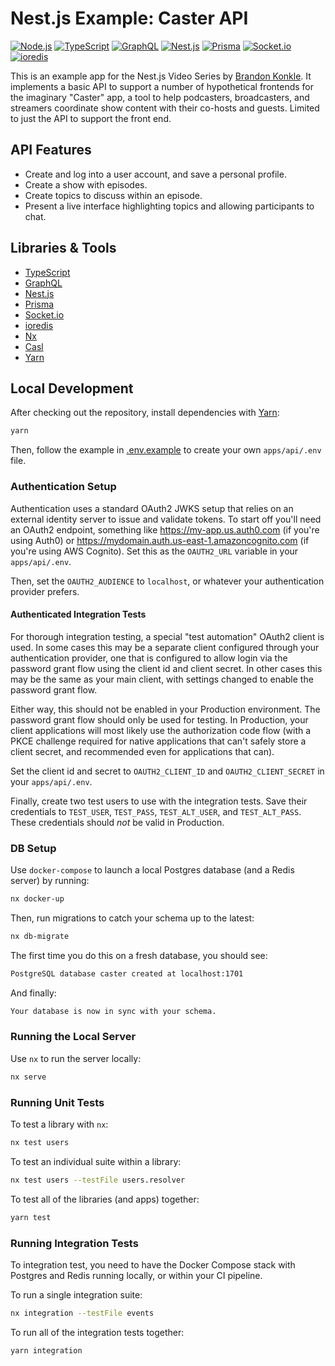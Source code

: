 # Nest.js Example: Caster API

[<img alt="Node.js" src="https://img.shields.io/badge/node-v14+-brightgreen?logo=node.js&style=flat" />](https://nodejs.org/en/)
[<img alt="TypeScript" src="https://img.shields.io/github/package-json/dependency-version/bkonkle/nestjs-example-caster-api/dev/typescript?logo=typescript&style=flat&color=3178c6" />](https://www.typescriptlang.org/)
[<img alt="GraphQL" src="https://img.shields.io/github/package-json/dependency-version/bkonkle/nestjs-example-caster-api/graphql?logo=graphql&style=flat&color=e10098" />](https://graphql.org/)
[<img alt="Nest.js" src="https://img.shields.io/github/package-json/dependency-version/bkonkle/nestjs-example-caster-api/@nestjs/core?logo=nestjs&style=flat&color=ea2845" />](https://nestjs.com/)
[<img alt="Prisma" src="https://img.shields.io/github/package-json/dependency-version/bkonkle/nestjs-example-caster-api/@prisma/client?logo=prisma&style=flat&color=38a169" />](https://www.prisma.io/)
[<img alt="Socket.io" src="https://img.shields.io/github/package-json/dependency-version/bkonkle/nestjs-example-caster-api/socket.io?logo=socket.io&style=flat&color=25c2a0" />]()
[<img alt="ioredis" src="https://img.shields.io/github/package-json/dependency-version/bkonkle/nestjs-example-caster-api/ioredis?logo=redis&style=flat&color=a51f17" />](https://github.com/luin/ioredis)

This is an example app for the Nest.js Video Series by [Brandon Konkle](https://github.com/bkonkle). It implements a basic API to support a number of hypothetical frontends for the imaginary "Caster" app, a tool to help podcasters, broadcasters, and streamers coordinate show content with their co-hosts and guests. Limited to just the API to support the front end.

## API Features

- Create and log into a user account, and save a personal profile.
- Create a show with episodes.
- Create topics to discuss within an episode.
- Present a live interface highlighting topics and allowing participants to chat.

## Libraries & Tools

- [TypeScript](https://www.typescriptlang.org/)
- [GraphQL](https://graphql.org/)
- [Nest.js](https://nestjs.com/)
- [Prisma](https://www.prisma.io/)
- [Socket.io](https://socket.io/)
- [ioredis](https://github.com/luin/ioredis)
- [Nx](https://nx.dev/)
- [Casl](https://casl.js.org/)
- [Yarn](https://yarnpkg.com/)

## Local Development

After checking out the repository, install dependencies with [Yarn](https://yarnpkg.com/):

```sh
yarn
```

Then, follow the example in [.env.example](apps/api/.env.example) to create your own `apps/api/.env` file.

### Authentication Setup

Authentication uses a standard OAuth2 JWKS setup that relies on an external identity server to issue and validate tokens. To start off you'll need an OAuth2 endpoint, something like https://my-app.us.auth0.com (if you're using Auth0) or https://mydomain.auth.us-east-1.amazoncognito.com (if you're using AWS Cognito). Set this as the `OAUTH2_URL` variable in your `apps/api/.env`.

Then, set the `OAUTH2_AUDIENCE` to `localhost`, or whatever your authentication provider prefers.

#### Authenticated Integration Tests

For thorough integration testing, a special "test automation" OAuth2 client is used. In some cases this may be a separate client configured through your authentication provider, one that is configured to allow login via the password grant flow using the client id and client secret. In other cases this may be the same as your main client, with settings changed to enable the password grant flow.

Either way, this should not be enabled in your Production environment. The password grant flow should only be used for testing. In Production, your client applications will most likely use the authorization code flow (with a PKCE challenge required for native applications that can't safely store a client secret, and recommended even for applications that can).

Set the client id and secret to `OAUTH2_CLIENT_ID` and `OAUTH2_CLIENT_SECRET` in your `apps/api/.env`.

Finally, create two test users to use with the integration tests. Save their credentials to `TEST_USER`, `TEST_PASS`, `TEST_ALT_USER`, and `TEST_ALT_PASS`. These credentials should _not_ be valid in Production.

### DB Setup

Use `docker-compose` to launch a local Postgres database (and a Redis server) by running:

```sh
nx docker-up
```

Then, run migrations to catch your schema up to the latest:

```sh
nx db-migrate
```

The first time you do this on a fresh database, you should see:

```sh
PostgreSQL database caster created at localhost:1701
```

And finally:

```sh
Your database is now in sync with your schema.
```

### Running the Local Server

Use `nx` to run the server locally:

```sh
nx serve
```

### Running Unit Tests

To test a library with `nx`:

```sh
nx test users
```

To test an individual suite within a library:

```sh
nx test users --testFile users.resolver
```

To test all of the libraries (and apps) together:

```sh
yarn test
```

### Running Integration Tests

To integration test, you need to have the Docker Compose stack with Postgres and Redis running locally, or within your CI pipeline.

To run a single integration suite:

```sh
nx integration --testFile events
```

To run all of the integration tests together:

```sh
yarn integration
```
